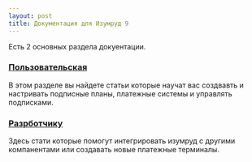 ```yaml
---
layout: post
title: Документация для Изумруд 9
---
```


Есть 2 основных раздела докуентации.

### [Пользовательская](/ru/emerald/user/)

В этом разделе вы найдете статьи которые научат вас создвавть и настривать подписные планы, платежные системы и управлять подписками.

### [Разрботчику](/ru/emerald/developer/)

Здесь стати которые помогут интегрировать изумруд с другими компанентами или создавать новые платежные терминалы.